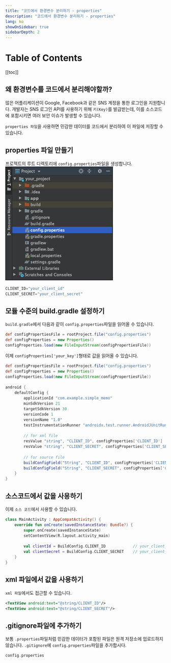 ```yaml
---
title: "코드에서 환경변수 분리하기 - properties"
description: "코드에서 환경변수 분리하기 - properties"
lang: ko
showOnSidebar: true
sidebarDepth: 2
---
```


# Table of Contents
[[toc]]

## 왜 환경변수를 코드에서 분리해야할까?
많은 어플리케이션이 Google, Facebook과 같은 SNS 계정을 통한 로그인을 지원합니다. 개발자는 SNS 로그인 API를 사용하기 위해 `키(Key)`를 발급받는데, 이를 소스코드에 포함시키면 여러 보안 이슈가 발생할 수 있습니다. 

`properties 파일`을 사용하면 민감한 데이터를 코드에서 분리하여 이 파일에 저장할 수 있습니다.

## properties 파일 만들기
프로젝트의 루트 디렉토리에 `config.properties`파일을 생성합니다.
![](./190804_properties/1.png)
``` groovy config.properties
CLIENT_ID="your_client_id"
CLIENT_SECRET="your_client_secret"
```

## 모듈 수준의 build.gradle 설정하기
`build.gradle`에서 다음과 같이 `config.properties`파일을 읽어올 수 있습니다.
``` groovy build.gradle
def configPropertiesFile = rootProject.file("config.properties")
def configProperties = new Properties()
configProperties.load(new FileInputStream(configPropertiesFile))
``` 

이제 `configProperties['your_key']`형태로 값을 읽어올 수 있습니다.
``` groovy build.gradle
def configPropertiesFile = rootProject.file("config.properties")
def configProperties = new Properties()
configProperties.load(new FileInputStream(configPropertiesFile))

android {
    defaultConfig {
        applicationId "com.example.simple_memo"
        minSdkVersion 21
        targetSdkVersion 30
        versionCode 1
        versionName "1.0"
        testInstrumentationRunner "androidx.test.runner.AndroidJUnitRunner"

        // for xml file
        resValue "string", "CLIENT_ID", configProperties['CLIENT_ID']
        resValue "string", "CLIENT_SECRET", configProperties['CLIENT_SECRET']

        // for source file
        buildConfigField("String", "CLIENT_ID", configProperties['CLIENT_ID'])
        buildConfigField("String", "CLIENT_SECRET", configProperties['CLIENT_SECRET'])
    }
}
``` 

## 소스코드에서 값을 사용하기
이제 `소스 코드`에서 사용할 수 있습니다.
``` kotlin MainActivity.kt
class MainActivity : AppCompatActivity() {
    override fun onCreate(savedInstanceState: Bundle?) {
        super.onCreate(savedInstanceState)
        setContentView(R.layout.activity_main)

        val clientId = BuildConfig.CLIENT_ID            // your_client_id
        val clientSecret = BuildConfig.CLIENT_SECRET    // your_client_secret
    }
}
```

## xml 파일에서 값을 사용하기
`xml 파일`에서도 접근할 수 있습니다.
``` xml
<TextView android:text="@string/CLIENT_ID"/>
<TextView android:text="@string/CLIENT_SECRET"/>
``` 

## .gitignore파일에 추가하기
보통 `.properties`파일처럼 민감한 데이터가 포함된 파일은 원격 저장소에 업로드하지 않습니다. `.gitignore`에 `config.properties`파일을 추가합시다.
``` groovy .gitignore
config.properties
```
